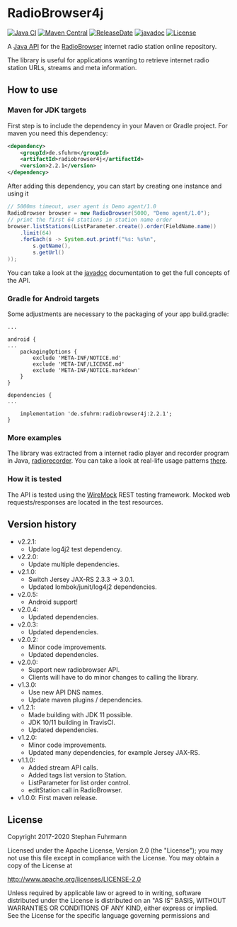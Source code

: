 RadioBrowser4j 
===================
[![Java CI](https://github.com/sfuhrm/radiobrowser4j/actions/workflows/maven.yml/badge.svg)](https://github.com/sfuhrm/radiobrowser4j/actions/workflows/maven.yml)
[![Maven Central](https://maven-badges.herokuapp.com/maven-central/de.sfuhrm/radiobrowser4j/badge.svg)](https://maven-badges.herokuapp.com/maven-central/de.sfuhrm/radiobrowser4j)
[![ReleaseDate](https://img.shields.io/github/release-date/sfuhrm/radiobrowser4j)](https://github.com/sfuhrm/radiobrowser4j/releases)
[![javadoc](https://javadoc.io/badge2/de.sfuhrm/radiobrowser4j/javadoc.svg)](https://javadoc.io/doc/de.sfuhrm/radiobrowser4j)
[![License](https://img.shields.io/badge/License-Apache%202.0-blue.svg)](https://opensource.org/licenses/Apache-2.0) 

A [Java API](https://javadoc.io/doc/de.sfuhrm/radiobrowser4j/latest/de/sfuhrm/radiobrowser4j/package-summary.html) for
the [RadioBrowser](http://www.radio-browser.info)
internet radio station online repository.

The library is useful for applications wanting to retrieve
internet radio station URLs, streams and meta information.

## How to use

### Maven for JDK targets

First step is to include the dependency in your Maven or
Gradle project.
For maven you need this dependency:

```xml
<dependency>
    <groupId>de.sfuhrm</groupId>
    <artifactId>radiobrowser4j</artifactId>
    <version>2.2.1</version>
</dependency>
```

After adding this dependency, you can start
by creating one instance and using it

```java
// 5000ms timeout, user agent is Demo agent/1.0
RadioBrowser browser = new RadioBrowser(5000, "Demo agent/1.0");
// print the first 64 stations in station name order
browser.listStations(ListParameter.create().order(FieldName.name))
    .limit(64)
    .forEach(s -> System.out.printf("%s: %s%n",
        s.getName(),
        s.getUrl()
));
```

You can take a look at the [javadoc](https://javadoc.io/doc/de.sfuhrm/radiobrowser4j)
documentation to get the full concepts of the API.

### Gradle for Android targets

Some adjustments are necessary to the packaging of your app build.gradle:

```
...

android {
...
    packagingOptions {
        exclude 'META-INF/NOTICE.md'
        exclude 'META-INF/LICENSE.md'
        exclude 'META-INF/NOTICE.markdown'
    }
}

dependencies {
...

    implementation 'de.sfuhrm:radiobrowser4j:2.2.1';
}
```

### More examples

The library was extracted from a internet radio player and recorder program
in Java, [radiorecorder](https://github.com/sfuhrm/radiorecorder).
You can take a look at real-life usage patterns
[there](https://github.com/sfuhrm/radiorecorder/blob/master/src/main/java/de/sfuhrm/radiorecorder/Main.java).

### How it is tested

The API is tested using the [WireMock](http://wiremock.org/) REST testing
framework. Mocked web requests/responses are
located in the test resources.


## Version history

* v2.2.1:
  - Update log4j2 test dependency.
* v2.2.0:
  - Update multiple dependencies.
* v2.1.0:
  - Switch Jersey JAX-RS 2.3.3 -> 3.0.1.
  - Updated lombok/junit/log4j2 dependencies.
* v2.0.5:
  - Android support!
* v2.0.4:
  - Updated dependencies.
* v2.0.3:
  - Updated dependencies.
* v2.0.2:
  - Minor code improvements.
  - Updated dependencies.
* v2.0.0:
  - Support new radiobrowser API.
  - Clients will have to do minor changes to calling the library.
* v1.3.0:
  - Use new API DNS names.
  - Update maven plugins / dependencies.
* v1.2.1:
  - Made building with JDK 11 possible.
  - JDK 10/11 building in TravisCI.
  - Updated dependencies.
* v1.2.0:
  - Minor code improvements.
  - Updated many dependencies, for example Jersey JAX-RS.
* v1.1.0:
  - Added stream API calls.
  - Added tags list version to Station.
  - ListParameter for list order control.
  - editStation call in RadioBrowser.
* v1.0.0: First maven release.

## License

Copyright 2017-2020 Stephan Fuhrmann

Licensed under the Apache License, Version 2.0 (the "License");
you may not use this file except in compliance with the License.
You may obtain a copy of the License at

http://www.apache.org/licenses/LICENSE-2.0

Unless required by applicable law or agreed to in writing, software
distributed under the License is distributed on an "AS IS" BASIS,
WITHOUT WARRANTIES OR CONDITIONS OF ANY KIND, either express or implied.
See the License for the specific language governing permissions and
